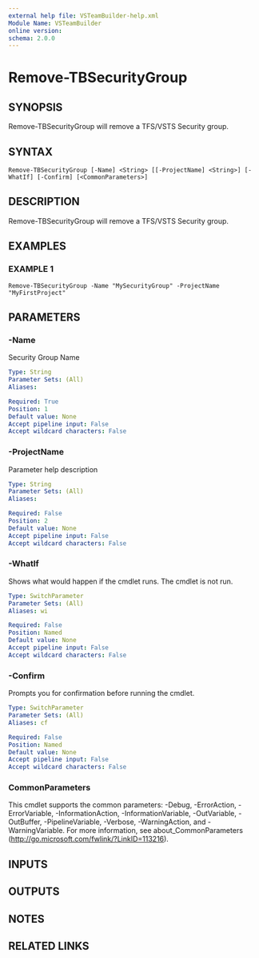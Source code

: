 ```yaml
---
external help file: VSTeamBuilder-help.xml
Module Name: VSTeamBuilder
online version:
schema: 2.0.0
---
```


# Remove-TBSecurityGroup

## SYNOPSIS
Remove-TBSecurityGroup will remove a TFS/VSTS Security group.

## SYNTAX

```
Remove-TBSecurityGroup [-Name] <String> [[-ProjectName] <String>] [-WhatIf] [-Confirm] [<CommonParameters>]
```

## DESCRIPTION
Remove-TBSecurityGroup will remove a TFS/VSTS Security group.

## EXAMPLES

### EXAMPLE 1
```
Remove-TBSecurityGroup -Name "MySecurityGroup" -ProjectName "MyFirstProject"
```

## PARAMETERS

### -Name
Security Group Name

```yaml
Type: String
Parameter Sets: (All)
Aliases:

Required: True
Position: 1
Default value: None
Accept pipeline input: False
Accept wildcard characters: False
```

### -ProjectName
Parameter help description

```yaml
Type: String
Parameter Sets: (All)
Aliases:

Required: False
Position: 2
Default value: None
Accept pipeline input: False
Accept wildcard characters: False
```

### -WhatIf
Shows what would happen if the cmdlet runs.
The cmdlet is not run.

```yaml
Type: SwitchParameter
Parameter Sets: (All)
Aliases: wi

Required: False
Position: Named
Default value: None
Accept pipeline input: False
Accept wildcard characters: False
```

### -Confirm
Prompts you for confirmation before running the cmdlet.

```yaml
Type: SwitchParameter
Parameter Sets: (All)
Aliases: cf

Required: False
Position: Named
Default value: None
Accept pipeline input: False
Accept wildcard characters: False
```

### CommonParameters
This cmdlet supports the common parameters: -Debug, -ErrorAction, -ErrorVariable, -InformationAction, -InformationVariable, -OutVariable, -OutBuffer, -PipelineVariable, -Verbose, -WarningAction, and -WarningVariable. For more information, see about_CommonParameters (http://go.microsoft.com/fwlink/?LinkID=113216).

## INPUTS

## OUTPUTS

## NOTES

## RELATED LINKS
